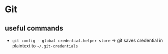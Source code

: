 # Git

## useful commands

- `git config --global credential.helper store` → git saves credential in plaintext to `~/.git-credentials`